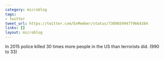 ```yaml
---
category: microblog
tags:
- twitter
tweet_url: https://twitter.com/ExMember/status/738985994779664384
links: []
layout: microblog
---
```

In 2015 police killed 30 times more people in the US than terrorists did. (990 to 33)
